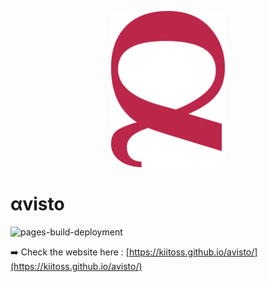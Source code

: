 <p align="center"><img src="assets/icon.svg" alt="avisto" style="max-height: 250px;"></p>

# αvisto

![pages-build-deployment](https://github.com/kiitoss/avisto/actions/workflows/pages/pages-build-deployment/badge.svg)

➡️ Check the website here : [https://kiitoss.github.io/avisto/](https://kiitoss.github.io/avisto/)
